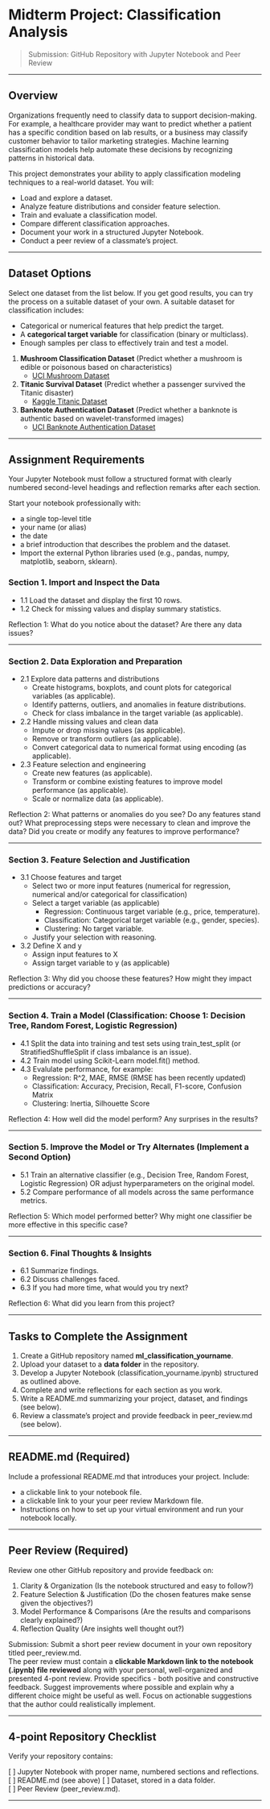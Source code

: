 # Midterm Project: Classification Analysis

> Submission: GitHub Repository with Jupyter Notebook and Peer Review

---

## Overview
Organizations frequently need to classify data to support decision-making. 
For example, a healthcare provider may want to predict whether a patient has a specific condition based on lab results,
or a business may classify customer behavior to tailor marketing strategies.
Machine learning classification models help automate these decisions by recognizing patterns in historical data.

This project demonstrates your ability to apply classification modeling techniques to a real-world dataset. You will:
- Load and explore a dataset.
- Analyze feature distributions and consider feature selection.
- Train and evaluate a classification model.
- Compare different classification approaches.
- Document your work in a structured Jupyter Notebook.
- Conduct a peer review of a classmate’s project.

---

## Dataset Options
Select one dataset from the list below. If you get good results, you can try the process on a suitable dataset of your own. 
A suitable dataset for classification includes:
- Categorical or numerical features that help predict the target.
- A **categorical target variable** for classification (binary or multiclass).
- Enough samples per class to effectively train and test a model.

1. **Mushroom Classification Dataset** (Predict whether a mushroom is edible or poisonous based on characteristics)
   - [UCI Mushroom Dataset](https://archive.ics.uci.edu/ml/datasets/mushroom)
2. **Titanic Survival Dataset** (Predict whether a passenger survived the Titanic disaster)
   - [Kaggle Titanic Dataset](https://www.kaggle.com/c/titanic/data)
3. **Banknote Authentication Dataset** (Predict whether a banknote is authentic based on wavelet-transformed images)
   - [UCI Banknote Authentication Dataset](https://archive.ics.uci.edu/ml/datasets/banknote+authentication)

---

## Assignment Requirements
Your Jupyter Notebook must follow a structured format with clearly numbered second-level headings and reflection remarks after each section.

Start your notebook professionally with:
- a single top-level title
- your name (or alias)
- the date
- a brief introduction that describes the problem and the dataset.
- Import the external Python libraries used (e.g., pandas, numpy, matplotlib, seaborn, sklearn).

### Section 1. Import and Inspect the Data
- 1.1 Load the dataset and display the first 10 rows.
- 1.2 Check for missing values and display summary statistics.

Reflection 1: What do you notice about the dataset? Are there any data issues?

---

### Section 2. Data Exploration and Preparation
- 2.1 Explore data patterns and distributions
  - Create histograms, boxplots, and count plots for categorical variables (as applicable).
  - Identify patterns, outliers, and anomalies in feature distributions.
  - Check for class imbalance in the target variable (as applicable).
- 2.2 Handle missing values and clean data
  - Impute or drop missing values (as applicable).
  - Remove or transform outliers (as applicable).
  - Convert categorical data to numerical format using encoding (as applicable).
- 2.3 Feature selection and engineering
  - Create new features (as applicable).
  - Transform or combine existing features to improve model performance (as applicable).
  - Scale or normalize data (as applicable).

Reflection 2: What patterns or anomalies do you see? Do any features stand out? What preprocessing steps were necessary to clean and improve the data? Did you create or modify any features to improve performance?

---

### Section 3. Feature Selection and Justification
- 3.1 Choose features and target
  - Select two or more input features (numerical for regression, numerical and/or categorical for classification)
  - Select a target variable (as applicable)
    - Regression: Continuous target variable (e.g., price, temperature).
    - Classification: Categorical target variable (e.g., gender, species).
    - Clustering: No target variable.
  - Justify your selection with reasoning.
- 3.2 Define X and y
  - Assign input features to X
  - Assign target variable to y (as applicable)

Reflection 3: Why did you choose these features? How might they impact predictions or accuracy?

---

### Section 4. Train a Model (Classification: Choose 1: Decision Tree, Random Forest, Logistic Regression)
- 4.1 Split the data into training and test sets using train_test_split (or StratifiedShuffleSplit if class imbalance is an issue).
- 4.2 Train model using Scikit-Learn model.fit() method.
- 4.3 Evalulate performance, for example:
  - Regression: R^2, MAE, RMSE (RMSE has been recently updated)
  - Classification: Accuracy, Precision, Recall, F1-score, Confusion Matrix
  - Clustering: Inertia, Silhouette Score

Reflection 4: How well did the model perform? Any surprises in the results?

---

### Section 5. Improve the Model or Try Alternates (Implement a Second Option)
- 5.1 Train an alternative classifier (e.g., Decision Tree, Random Forest, Logistic Regression) OR adjust hyperparameters on the original model.
- 5.2 Compare performance of all models across the same performance metrics.

Reflection 5: Which model performed better? Why might one classifier be more effective in this specific case?


---

### Section 6. Final Thoughts & Insights
- 6.1 Summarize findings.
- 6.2 Discuss challenges faced.
- 6.3 If you had more time, what would you try next?

Reflection 6: What did you learn from this project?

---

## Tasks to Complete the Assignment

1. Create a GitHub repository named **ml_classification_yourname**.  
1. Upload your dataset to a **data folder** in the repository.  
1. Develop a Jupyter Notebook (classification_yourname.ipynb) structured as outlined above.  
1. Complete and write reflections for each section as you work.
1. Write a README.md summarizing your project, dataset, and findings (see below).
1. Review a classmate’s project and provide feedback in peer_review.md (see below).

---

## README.md (Required)

Include a professional README.md that introduces your project. Include:
- a clickable link to your notebook file.
- a clickable link to your your peer review Markdown file.
- Instructions on how to set up your virtual environment and run your notebook locally.

---

## Peer Review (Required)

Review one other GitHub repository and provide feedback on:

1. Clarity & Organization (Is the notebook structured and easy to follow?)
1. Feature Selection & Justification (Do the chosen features make sense given the objectives?)
1. Model Performance & Comparisons (Are the results and comparisons clearly explained?)
1. Reflection Quality (Are insights well thought out?)

Submission: Submit a short peer review document in your own repository titled peer_review.md.  
The peer review must contain a **clickable Markdown link to the notebook (.ipynb) file reviewed** along with your personal, well-organized and presented 4-pont review. 
Provide specifics - both positive and constructive feedback. 
Suggest improvements where possible and explain why a different choice might be useful as well.
Focus on actionable suggestions that the author could realistically implement.

---

## 4-point Repository Checklist

Verify your repository contains:

[ ] Jupyter Notebook with proper name, numbered sections and reflections.  
[ ] README.md (see above)
[ ] Dataset, stored in a data folder.  
[ ] Peer Review (peer_review.md).  

---
